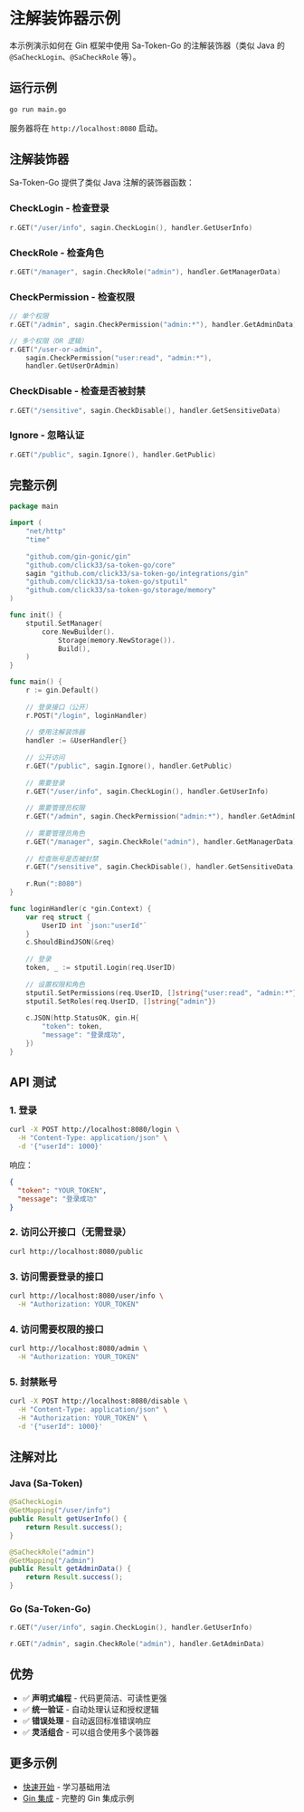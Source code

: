 # 注解装饰器示例

本示例演示如何在 Gin 框架中使用 Sa-Token-Go 的注解装饰器（类似 Java 的 `@SaCheckLogin`、`@SaCheckRole` 等）。

## 运行示例

```bash
go run main.go
```

服务器将在 `http://localhost:8080` 启动。

## 注解装饰器

Sa-Token-Go 提供了类似 Java 注解的装饰器函数：

### CheckLogin - 检查登录

```go
r.GET("/user/info", sagin.CheckLogin(), handler.GetUserInfo)
```

### CheckRole - 检查角色

```go
r.GET("/manager", sagin.CheckRole("admin"), handler.GetManagerData)
```

### CheckPermission - 检查权限

```go
// 单个权限
r.GET("/admin", sagin.CheckPermission("admin:*"), handler.GetAdminData)

// 多个权限（OR 逻辑）
r.GET("/user-or-admin", 
    sagin.CheckPermission("user:read", "admin:*"), 
    handler.GetUserOrAdmin)
```

### CheckDisable - 检查是否被封禁

```go
r.GET("/sensitive", sagin.CheckDisable(), handler.GetSensitiveData)
```

### Ignore - 忽略认证

```go
r.GET("/public", sagin.Ignore(), handler.GetPublic)
```

## 完整示例

```go
package main

import (
    "net/http"
    "time"
    
    "github.com/gin-gonic/gin"
    "github.com/click33/sa-token-go/core"
    sagin "github.com/click33/sa-token-go/integrations/gin"
    "github.com/click33/sa-token-go/stputil"
    "github.com/click33/sa-token-go/storage/memory"
)

func init() {
    stputil.SetManager(
        core.NewBuilder().
            Storage(memory.NewStorage()).
            Build(),
    )
}

func main() {
    r := gin.Default()
    
    // 登录接口（公开）
    r.POST("/login", loginHandler)
    
    // 使用注解装饰器
    handler := &UserHandler{}
    
    // 公开访问
    r.GET("/public", sagin.Ignore(), handler.GetPublic)
    
    // 需要登录
    r.GET("/user/info", sagin.CheckLogin(), handler.GetUserInfo)
    
    // 需要管理员权限
    r.GET("/admin", sagin.CheckPermission("admin:*"), handler.GetAdminData)
    
    // 需要管理员角色
    r.GET("/manager", sagin.CheckRole("admin"), handler.GetManagerData)
    
    // 检查账号是否被封禁
    r.GET("/sensitive", sagin.CheckDisable(), handler.GetSensitiveData)
    
    r.Run(":8080")
}

func loginHandler(c *gin.Context) {
    var req struct {
        UserID int `json:"userId"`
    }
    c.ShouldBindJSON(&req)
    
    // 登录
    token, _ := stputil.Login(req.UserID)
    
    // 设置权限和角色
    stputil.SetPermissions(req.UserID, []string{"user:read", "admin:*"})
    stputil.SetRoles(req.UserID, []string{"admin"})
    
    c.JSON(http.StatusOK, gin.H{
        "token": token,
        "message": "登录成功",
    })
}
```

## API 测试

### 1. 登录

```bash
curl -X POST http://localhost:8080/login \
  -H "Content-Type: application/json" \
  -d '{"userId": 1000}'
```

响应：
```json
{
  "token": "YOUR_TOKEN",
  "message": "登录成功"
}
```

### 2. 访问公开接口（无需登录）

```bash
curl http://localhost:8080/public
```

### 3. 访问需要登录的接口

```bash
curl http://localhost:8080/user/info \
  -H "Authorization: YOUR_TOKEN"
```

### 4. 访问需要权限的接口

```bash
curl http://localhost:8080/admin \
  -H "Authorization: YOUR_TOKEN"
```

### 5. 封禁账号

```bash
curl -X POST http://localhost:8080/disable \
  -H "Content-Type: application/json" \
  -H "Authorization: YOUR_TOKEN" \
  -d '{"userId": 1000}'
```

## 注解对比

### Java (Sa-Token)

```java
@SaCheckLogin
@GetMapping("/user/info")
public Result getUserInfo() {
    return Result.success();
}

@SaCheckRole("admin")
@GetMapping("/admin")
public Result getAdminData() {
    return Result.success();
}
```

### Go (Sa-Token-Go)

```go
r.GET("/user/info", sagin.CheckLogin(), handler.GetUserInfo)

r.GET("/admin", sagin.CheckRole("admin"), handler.GetAdminData)
```

## 优势

- ✅ **声明式编程** - 代码更简洁、可读性更强
- ✅ **统一验证** - 自动处理认证和授权逻辑
- ✅ **错误处理** - 自动返回标准错误响应
- ✅ **灵活组合** - 可以组合使用多个装饰器

## 更多示例

- [快速开始](../../quick-start/simple-example) - 学习基础用法
- [Gin 集成](../../gin/gin-example) - 完整的 Gin 集成示例

